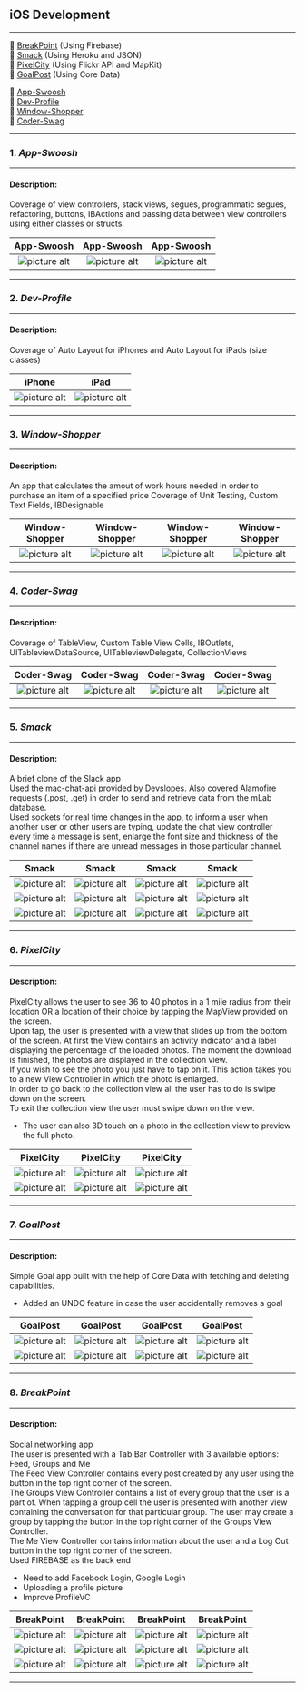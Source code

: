 ## iOS Development ##

- - - -

📌 [BreakPoint](https://github.com/andrei-blaj/iOS#8-breakpoint) (Using Firebase) <br />
📌 [Smack](https://github.com/andrei-blaj/iOS#5-smack) (Using Heroku and JSON) <br />
📌 [PixelCity](https://github.com/andrei-blaj/iOS#6-pixelcity) (Using Flickr API and MapKit) <br />
📌 [GoalPost](https://github.com/andrei-blaj/iOS#7-goalpost) (Using Core Data) <br />


📌 [App-Swoosh](https://github.com/andrei-blaj/iOS#1-app-swoosh) <br />
📌 [Dev-Profile](https://github.com/andrei-blaj/iOS#2-dev-profile) <br />
📌 [Window-Shopper](https://github.com/andrei-blaj/iOS#3-window-shopper) <br />
📌 [Coder-Swag](https://github.com/andrei-blaj/iOS#4-coder-swag) <br />

- - - -

### __1.__ _App-Swoosh_ ###

- - - -

#### Description: ####
Coverage of view controllers, stack views, segues, programmatic segues, refactoring, buttons, IBActions and passing data between view controllers using either classes or structs.  

App-Swoosh             	                           									                     		     | App-Swoosh                                                                                                                 | App-Swoosh
:-----------------------------------------------------------------------------------------------------------------------------------------------------------:|:-------------------------------------------------------------------------------------------------------------------------------------------------------------:|:-------------------------------------------------------------------------------------------------------------------------------------------------------------:
![picture alt](https://github.com/andrei-blaj/iOS/blob/master/app-swoosh/Screenshots/1.png?raw=true "First screen") | ![picture alt](https://github.com/andrei-blaj/iOS/blob/master/app-swoosh/Screenshots/2.png?raw=true "Second screen") | ![picture alt](https://github.com/andrei-blaj/iOS/blob/master/app-swoosh/Screenshots/3.png?raw=true "Third screen")

- - - -

### __2.__ _Dev-Profile_ ###

- - - -

#### Description: ####
Coverage of Auto Layout for iPhones and Auto Layout for iPads (size classes)

iPhone	                           									                     		   	             | iPad
:-----------------------------------------------------------------------------------------------------------------------------------------------------------:|:-------------------------------------------------------------------------------------------------------------------------------------------------------------:
![picture alt](https://github.com/andrei-blaj/iOS/blob/master/dev-profile/Screenshots/1.png?raw=true "First screen") | ![picture alt](https://github.com/andrei-blaj/iOS/blob/master/dev-profile/Screenshots/2.png?raw=true "Second screen")

- - - -

### __3.__ _Window-Shopper_ ###

- - - -

#### Description: ####
An app that calculates the amout of work hours needed in order to purchase an item of a specified price
Coverage of Unit Testing, Custom Text Fields, IBDesignable

Window-Shopper                                                                                                                  | Window-Shopper                                                                                                                  | Window-Shopper                                                                                                                  | Window-Shopper
:-----------------------------------------------------------------------------------------------------------------------------------------------------------:|:-------------------------------------------------------------------------------------------------------------------------------------------------------------:|:-----------------------------------------------------------------------------------------------------------------------------------------------------------:|:-------------------------------------------------------------------------------------------------------------------------------------------------------------:
![picture alt](https://github.com/andrei-blaj/iOS/blob/master/window-shopper/Screenshots/1.png?raw=true "First screen") | ![picture alt](https://github.com/andrei-blaj/iOS/blob/master/window-shopper/Screenshots/2.png?raw=true "Second screen") | ![picture alt](https://github.com/andrei-blaj/iOS/blob/master/window-shopper/Screenshots/3.png?raw=true "Third screen") | ![picture alt](https://github.com/andrei-blaj/iOS/blob/master/window-shopper/Screenshots/4.png?raw=true "Fourth screen")

- - - -

### __4.__ _Coder-Swag_ ###

- - - -

#### Description: ####
Coverage of TableView, Custom Table View Cells, IBOutlets, UITableviewDataSource, UITableviewDelegate, CollectionViews

Coder-Swag                                                                                                                  | Coder-Swag                                                                                                                  | Coder-Swag                                                                                                                  | Coder-Swag
:-----------------------------------------------------------------------------------------------------------------------------------------------------------:|:-------------------------------------------------------------------------------------------------------------------------------------------------------------:|:-----------------------------------------------------------------------------------------------------------------------------------------------------------:|:-------------------------------------------------------------------------------------------------------------------------------------------------------------:
![picture alt](https://github.com/andrei-blaj/iOS/blob/master/coder-swag/Screenshots/1.png?raw=true "First screen") | ![picture alt](https://github.com/andrei-blaj/iOS/blob/master/coder-swag/Screenshots/2.png?raw=true "Second screen") | ![picture alt](https://github.com/andrei-blaj/iOS/blob/master/coder-swag/Screenshots/3.png?raw=true "Third screen") | ![picture alt](https://github.com/andrei-blaj/iOS/blob/master/coder-swag/Screenshots/4.png?raw=true "Fourth screen")

- - - -

### __5.__ _Smack_ ###

- - - -

#### Description: ####
A brief clone of the Slack app <br />
Used the [mac-chat-api](https://github.com/devslopes/mac-chat-api) provided by Devslopes. Also covered Alamofire requests (.post, .get) in order to send and retrieve data from the mLab database. <br />
Used sockets for real time changes in the app, to inform a user when another user or other users are typing, update the chat view controller every time a message is sent, enlarge the font size and thickness of the channel names if there are unread messages in those particular channel. <br />

Smack                                                                                                                  | Smack                                                                                                                  | Smack                                                                                                                 | Smack
:-----------------------------------------------------------------------------------------------------------------------------------------------------------:|:-------------------------------------------------------------------------------------------------------------------------------------------------------------:|:-----------------------------------------------------------------------------------------------------------------------------------------------------------:|:-------------------------------------------------------------------------------------------------------------------------------------------------------------:
![picture alt](https://github.com/andrei-blaj/iOS/blob/master/Smack/Screenshots/1.png?raw=true "First screen") | ![picture alt](https://github.com/andrei-blaj/iOS/blob/master/Smack/Screenshots/2.png?raw=true "Second screen") | ![picture alt](https://github.com/andrei-blaj/iOS/blob/master/Smack/Screenshots/3.png?raw=true "First screen") | ![picture alt](https://github.com/andrei-blaj/iOS/blob/master/Smack/Screenshots/4.png?raw=true "Second screen")
![picture alt](https://github.com/andrei-blaj/iOS/blob/master/Smack/Screenshots/5.png?raw=true "First screen") | ![picture alt](https://github.com/andrei-blaj/iOS/blob/master/Smack/Screenshots/6.png?raw=true "Second screen") | ![picture alt](https://github.com/andrei-blaj/iOS/blob/master/Smack/Screenshots/7.png?raw=true "First screen") | ![picture alt](https://github.com/andrei-blaj/iOS/blob/master/Smack/Screenshots/8.png?raw=true "Second screen")
![picture alt](https://github.com/andrei-blaj/iOS/blob/master/Smack/Screenshots/9.png?raw=true "First screen") | ![picture alt](https://github.com/andrei-blaj/iOS/blob/master/Smack/Screenshots/10.png?raw=true "Second screen") | ![picture alt](https://github.com/andrei-blaj/iOS/blob/master/Smack/Screenshots/11.png?raw=true "First screen") | ![picture alt](https://github.com/andrei-blaj/iOS/blob/master/Smack/Screenshots/12.png?raw=true "Second screen")

- - - -

### __6.__ _PixelCity_ ###

- - - -

#### Description: ####
PixelCity allows the user to see 36 to 40 photos in a 1 mile radius from their location OR a location of their choice by tapping the MapView provided on the screen. <br />
Upon tap, the user is presented with a view that slides up from the bottom of the screen. At first the View contains an activity indicator and a label displaying the percentage of the loaded photos. The moment the download is finished, the photos are displayed in the collection view. <br />
If you wish to see the photo you just have to tap on it. This action takes you to a new View Controller in which the photo is enlarged. <br />
In order to go back to the collection view all the user has to do is swipe down on the screen. <br />
To exit the collection view the user must swipe down on the view. <br />
* The user can also 3D touch on a photo in the collection view to preview the full photo.

PixelCity                                                                                                                 | PixelCity                                                                                                                 | PixelCity
:-----------------------------------------------------------------------------------------------------------------------------------------------------------:|:-------------------------------------------------------------------------------------------------------------------------------------------------------------:|:-------------------------------------------------------------------------------------------------------------------------------------------------------------:
![picture alt](https://github.com/andrei-blaj/iOS/blob/master/PixelCity/Screenshots/1.PNG?raw=true "First screen") | ![picture alt](https://github.com/andrei-blaj/iOS/blob/master/PixelCity/Screenshots/2.PNG?raw=true "Second screen") | ![picture alt](https://github.com/andrei-blaj/iOS/blob/master/PixelCity/Screenshots/3.PNG?raw=true "First screen")
![picture alt](https://github.com/andrei-blaj/iOS/blob/master/PixelCity/Screenshots/4.PNG?raw=true "Second screen") | ![picture alt](https://github.com/andrei-blaj/iOS/blob/master/PixelCity/Screenshots/5.PNG?raw=true "First screen") | ![picture alt](https://github.com/andrei-blaj/iOS/blob/master/PixelCity/Screenshots/6.PNG?raw=true "Second screen")

- - - -

### __7.__ _GoalPost_ ###

- - - -

#### Description: ####
Simple Goal app built with the help of Core Data with fetching and deleting capabilities. <br />
* Added an UNDO feature in case the user accidentally removes a goal  

GoalPost                                                                                                                  | GoalPost                                                                                                                 | GoalPost                                                                                                                  | GoalPost
:-----------------------------------------------------------------------------------------------------------------------------------------------------------:|:-------------------------------------------------------------------------------------------------------------------------------------------------------------:|:-----------------------------------------------------------------------------------------------------------------------------------------------------------:|:-------------------------------------------------------------------------------------------------------------------------------------------------------------:
![picture alt](https://github.com/andrei-blaj/iOS/blob/master/GoalPost/Screenshots/1.PNG?raw=true "First screen") | ![picture alt](https://github.com/andrei-blaj/iOS/blob/master/GoalPost/Screenshots/2.PNG?raw=true "Second screen") | ![picture alt](https://github.com/andrei-blaj/iOS/blob/master/GoalPost/Screenshots/3.PNG?raw=true "First screen") | ![picture alt](https://github.com/andrei-blaj/iOS/blob/master/GoalPost/Screenshots/4.PNG?raw=true "Second screen")
![picture alt](https://github.com/andrei-blaj/iOS/blob/master/GoalPost/Screenshots/5.PNG?raw=true "First screen") | ![picture alt](https://github.com/andrei-blaj/iOS/blob/master/GoalPost/Screenshots/6.PNG?raw=true "Second screen") | ![picture alt](https://github.com/andrei-blaj/iOS/blob/master/GoalPost/Screenshots/7.PNG?raw=true "First screen") | ![picture alt](https://github.com/andrei-blaj/iOS/blob/master/GoalPost/Screenshots/8.PNG?raw=true "Second screen")

- - - -

### __8.__ _BreakPoint_ ###

- - - -

#### Description: ####
Social networking app <br />
The user is presented with a Tab Bar Controller with 3 available options: Feed, Groups and Me <br />
The Feed View Controller contains every post created by any user using the button in the top right corner of the screen. <br />
The Groups View Controller contains a list of every group that the user is a part of. When tapping a group cell the user is presented with another view containing the conversation for that particular group. The user may create a group by tapping the button in the top right corner of the Groups View Controller.<br />
The Me View Controller contains information about the user and a Log Out button in the top right corner of the screen. <br />
Used FIREBASE as the back end <br />
* Need to add Facebook Login, Google Login
* Uploading a profile picture
* Improve ProfileVC

BreakPoint                                                                                                                 | BreakPoint                                                                                                                  | BreakPoint                                                                                                                  | BreakPoint
:-----------------------------------------------------------------------------------------------------------------------------------------------------------:|:-------------------------------------------------------------------------------------------------------------------------------------------------------------:|:-----------------------------------------------------------------------------------------------------------------------------------------------------------:|:-------------------------------------------------------------------------------------------------------------------------------------------------------------:
![picture alt](https://github.com/andrei-blaj/iOS/blob/master/breakPoint/Screenshots/1.PNG?raw=true "First screen") | ![picture alt](https://github.com/andrei-blaj/iOS/blob/master/breakPoint/Screenshots/2.PNG?raw=true "Second screen") | ![picture alt](https://github.com/andrei-blaj/iOS/blob/master/breakPoint/Screenshots/3.PNG?raw=true "First screen") | ![picture alt](https://github.com/andrei-blaj/iOS/blob/master/breakPoint/Screenshots/4.PNG?raw=true "Second screen")
![picture alt](https://github.com/andrei-blaj/iOS/blob/master/breakPoint/Screenshots/5.PNG?raw=true "First screen") | ![picture alt](https://github.com/andrei-blaj/iOS/blob/master/breakPoint/Screenshots/6.PNG?raw=true "Second screen") | ![picture alt](https://github.com/andrei-blaj/iOS/blob/master/breakPoint/Screenshots/7.PNG?raw=true "First screen") | ![picture alt](https://github.com/andrei-blaj/iOS/blob/master/breakPoint/Screenshots/8.PNG?raw=true "Second screen")
![picture alt](https://github.com/andrei-blaj/iOS/blob/master/breakPoint/Screenshots/9.PNG?raw=true "First screen") | ![picture alt](https://github.com/andrei-blaj/iOS/blob/master/breakPoint/Screenshots/10.PNG?raw=true "Second screen") | ![picture alt](https://github.com/andrei-blaj/iOS/blob/master/breakPoint/Screenshots/11.PNG?raw=true "First screen") | ![picture alt](https://github.com/andrei-blaj/iOS/blob/master/breakPoint/Screenshots/12.PNG?raw=true "Second screen")

- - - -
